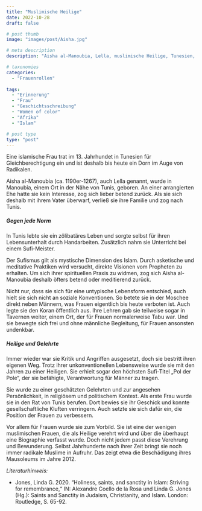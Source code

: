 ```yaml
---
title: "Muslimische Heilige"
date: 2022-10-28
draft: false

# post thumb
image: "images/post/Aisha.jpg"

# meta description
description: "Aisha al-Manoubia, Lella, muslimische Heilige, Tunesien, Gleichberechtigung, Sufismus, Rat von Tunis, Gelehrte, Politikerin"

# taxonomies
categories:
  - "Frauenrollen"
  
tags:
  - "Erinnerung"
  - "Frau"
  - "Geschichtsschreibung"
  - "Women of color"
  - "Afrika"
  - "Islam"

# post type
type: "post"
---
```



Eine islamische Frau trat im 13. Jahrhundet in Tunesien für Gleichberechtigung ein und ist deshalb bis heute ein Dorn im Auge von Radikalen.

Aisha al-Manoubia (ca. 1190er-1267), auch Lella genannt, wurde in Manoubia, einem Ort in der Nähe von Tunis, geboren. An einer arrangierten Ehe hatte sie kein Interesse, zog sich lieber betend zurück. Als sie sich deshalb mit ihrem Vater überwarf, verließ sie ihre Familie und zog nach Tunis.

##### Gegen jede Norm

In Tunis lebte sie ein zölibatäres Leben und sorgte selbst für ihren Lebensunterhalt durch Handarbeiten. Zusätzlich nahm sie Unterricht bei einem Sufi-Meister. 

Der Sufismus gilt als mystische Dimension des Islam. Durch asketische und meditative Praktiken wird versucht, direkte Visionen vom Propheten zu erhalten. Um sich ihrer spirituellen Praxis zu widmen, zog sich Aisha al-Manoubia deshalb öfters betend oder meditierend zurück.

Nicht nur, dass sie sich für eine untypische Lebensform entschied, auch hielt sie sich nicht an soziale Konventionen. So betete sie in der Moschee direkt neben Männern, was Frauen eigentlich bis heute verboten ist. Auch legte sie den Koran öffentlich aus. Ihre Lehren gab sie teilweise sogar in Tavernen weiter, einem Ort, der für Frauen normalerweise Tabu war. Und sie bewegte sich frei und ohne männliche Begleitung, für Frauen ansonsten undenkbar.

##### Heilige und Gelehrte

Immer wieder war sie Kritik und Angriffen ausgesetzt, doch sie bestritt ihren eigenen Weg. Trotz ihrer unkonventionellen Lebensweise wurde sie mit den Jahren zu einer Heiligen. Sie erhielt sogar den höchsten Sufi-Titel „Pol der Pole“, der sie befähigte, Verantwortung für Männer zu tragen.

Sie wurde zu einer geschätzten Gelehrten und zur angesehen Persönlichkeit, in religiösem und politischem Kontext. Als erste Frau wurde sie in den Rat von Tunis berufen. Dort bewies sie ihr Geschick und konnte gesellschaftliche Kluften verringern. Auch setzte sie sich dafür ein, die Position der Frauen zu verbessern.

Vor allem für Frauen wurde sie zum Vorbild. Sie ist eine der wenigen muslimischen Frauen, die als Heilige verehrt wird und über die überhaupt eine Biographie verfasst wurde. Doch nicht jedem passt diese Verehrung und Bewunderung. Selbst Jahrhunderte nach ihrer Zeit bringt sie noch immer radikale Muslime in Aufruhr. Das zeigt etwa die Beschädigung ihres Mausoleums im Jahre 2012.


*Literaturhinweis:*
- Jones, Linda G. 2020. “Holiness, saints, and sanctity in Islam: Striving for remembrance,“ IN: Alexandre Coello de la Rosa und Linda G. Jones (Hg.): Saints and Sanctity in Judaism, Christianity, and Islam. London: Routledge, S. 65-92.
